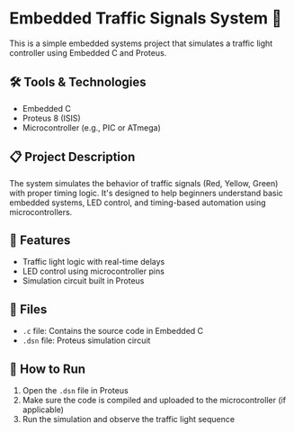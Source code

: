 # Embedded Traffic Signals System 🚦

This is a simple embedded systems project that simulates a traffic light controller using Embedded C and Proteus.

## 🛠️ Tools & Technologies
- Embedded C
- Proteus 8 (ISIS)
- Microcontroller (e.g., PIC or ATmega)

## 📋 Project Description
The system simulates the behavior of traffic signals (Red, Yellow, Green) with proper timing logic. It's designed to help beginners understand basic embedded systems, LED control, and timing-based automation using microcontrollers.

## 🔧 Features
- Traffic light logic with real-time delays
- LED control using microcontroller pins
- Simulation circuit built in Proteus

## 📂 Files
- `.c` file: Contains the source code in Embedded C
- `.dsn` file: Proteus simulation circuit

## 🚀 How to Run
1. Open the `.dsn` file in Proteus
2. Make sure the code is compiled and uploaded to the microcontroller (if applicable)
3. Run the simulation and observe the traffic light sequence

